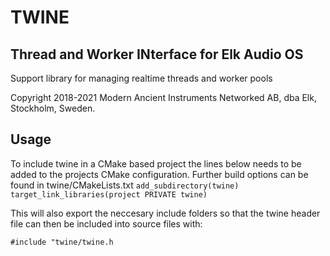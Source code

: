 # TWINE
## Thread and Worker INterface for Elk Audio OS

Support library for managing realtime threads and worker pools

Copyright 2018-2021 Modern Ancient Instruments Networked AB, dba Elk, Stockholm, Sweden.

## Usage
To include twine in a CMake based project the lines below needs to be added to the projects CMake configuration. Further build options can be found in twine/CMakeLists.txt
`add_subdirectory(twine)`
`target_link_libraries(project PRIVATE twine)`

This will also export the neccesary include folders so that the twine header file can then be included into source files with:

`#include "twine/twine.h`
